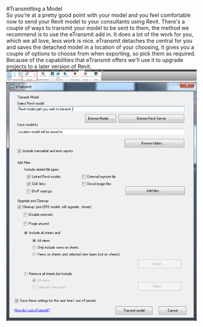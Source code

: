 #Transmitting a Model
<br> 
So you're at a pretty good point with your model and you feel comfortable now to send your Revit model to your consultants using Revit. There's a couple of ways to transmit your model to be sent to them, the method we recommend is to use the eTransmit add in. It does a lot of the work for you, which we all love, less work is nice. eTransmit detaches the central for you and saves the detached model in a location of your choosing, it gives you a couple of options to choose from when exporting, so pick them as required. Because of the capabilities that eTransmit offers we'll use it to upgrade projects to a later version of Revit.
<br>
<img src="images/8/TransmitModel.png">
<img src="images/8/TransmitModelDB.png">

